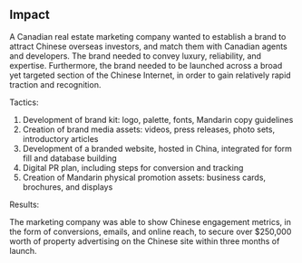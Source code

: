 ## Impact 

A Canadian real estate marketing company wanted to establish a brand to attract Chinese overseas investors, and match them with Canadian agents and developers. The brand needed to convey luxury, reliability, and expertise. Furthermore, the brand needed to be launched across a broad yet targeted section of the Chinese Internet, in order to gain relatively rapid traction and recognition.

Tactics:

1.  Development of brand kit: logo, palette, fonts, Mandarin copy guidelines
2.  Creation of brand media assets: videos, press releases, photo sets, introductory articles
3.  Development of a branded website, hosted in China, integrated for form fill and database building
4.  Digital PR plan, including steps for conversion and tracking
5.  Creation of Mandarin physical promotion assets: business cards, brochures, and displays

Results:

The marketing company was able to show Chinese engagement metrics, in the form of conversions, emails, and online reach, to secure over $250,000 worth of property advertising on the Chinese site within three months of launch.
